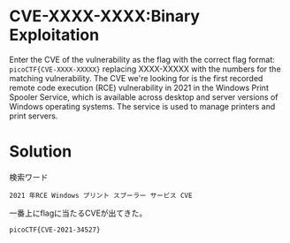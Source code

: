 # CVE-XXXX-XXXX:Binary Exploitation

Enter the CVE of the vulnerability as the flag with the correct flag format:  
`picoCTF{CVE-XXXX-XXXXX}` replacing XXXX-XXXXX with the numbers for the matching vulnerability. The CVE we're looking for is the first recorded remote code execution (RCE) vulnerability in 2021 in the Windows Print Spooler Service, which is available across desktop and server versions of Windows operating systems. The service is used to manage printers and print servers.

# Solution

検索ワード
```
2021 年RCE Windows プリント スプーラー サービス CVE
```
一番上にflagに当たるCVEが出てきた。

`picoCTF{CVE-2021-34527}`

